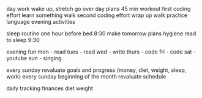 day work 
wake up, 
stretch
go over day plans
45 min workout
first coding effort
learn something 
walk 
second coding effort 
wrap up 
walk 
practice language 
evening activities

sleep routine
one hour before bed 8:30
make tomorrow plans
hygiene
read to sleep 9:30

evening fun
mon - read 
tues - read 
wed - write 
thurs - code 
fri - code 
sat - youtube 
sun - singing

every sunday revaluate goals and progress (money, diet, weight, sleep, work)
every sunday beginning of the month revaluate schedule


daily tracking
finances
diet
weight
